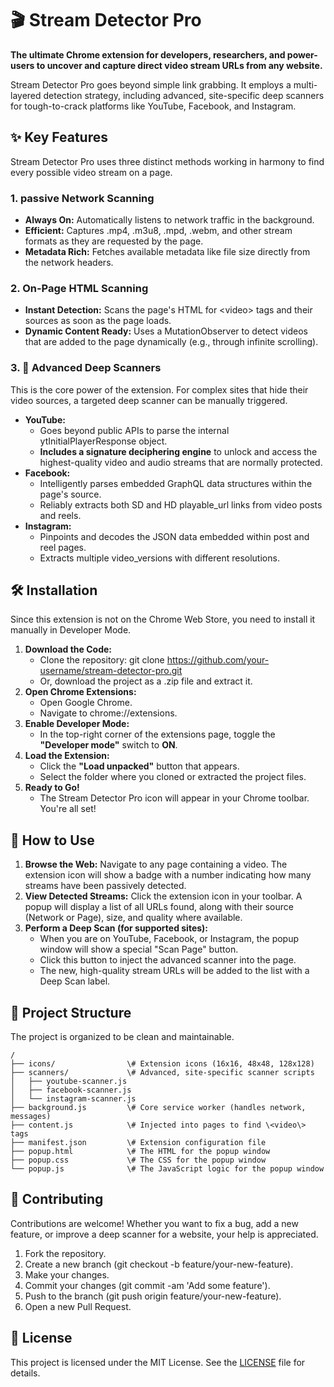 # **🎬 Stream Detector Pro**

**The ultimate Chrome extension for developers, researchers, and power-users to uncover and capture direct video stream URLs from any website.**

Stream Detector Pro goes beyond simple link grabbing. It employs a multi-layered detection strategy, including advanced, site-specific deep scanners for tough-to-crack platforms like YouTube, Facebook, and Instagram.

## **✨ Key Features**

Stream Detector Pro uses three distinct methods working in harmony to find every possible video stream on a page.

### **1\. passive Network Scanning**

* **Always On:** Automatically listens to network traffic in the background.  
* **Efficient:** Captures .mp4, .m3u8, .mpd, .webm, and other stream formats as they are requested by the page.  
* **Metadata Rich:** Fetches available metadata like file size directly from the network headers.

### **2\. On-Page HTML Scanning**

* **Instant Detection:** Scans the page's HTML for \<video\> tags and their sources as soon as the page loads.  
* **Dynamic Content Ready:** Uses a MutationObserver to detect videos that are added to the page dynamically (e.g., through infinite scrolling).

### **3\. 🚀 Advanced Deep Scanners**

This is the core power of the extension. For complex sites that hide their video sources, a targeted deep scanner can be manually triggered.

* **YouTube:**  
  * Goes beyond public APIs to parse the internal ytInitialPlayerResponse object.  
  * **Includes a signature deciphering engine** to unlock and access the highest-quality video and audio streams that are normally protected.  
* **Facebook:**  
  * Intelligently parses embedded GraphQL data structures within the page's source.  
  * Reliably extracts both SD and HD playable\_url links from video posts and reels.  
* **Instagram:**  
  * Pinpoints and decodes the JSON data embedded within post and reel pages.  
  * Extracts multiple video\_versions with different resolutions.

## **🛠️ Installation**

Since this extension is not on the Chrome Web Store, you need to install it manually in Developer Mode.

1. **Download the Code:**  
   * Clone the repository: git clone https://github.com/your-username/stream-detector-pro.git  
   * Or, download the project as a .zip file and extract it.  
2. **Open Chrome Extensions:**  
   * Open Google Chrome.  
   * Navigate to chrome://extensions.  
3. **Enable Developer Mode:**  
   * In the top-right corner of the extensions page, toggle the **"Developer mode"** switch to **ON**.  
4. **Load the Extension:**  
   * Click the **"Load unpacked"** button that appears.  
   * Select the folder where you cloned or extracted the project files.  
5. **Ready to Go\!**  
   * The Stream Detector Pro icon will appear in your Chrome toolbar. You're all set\!

## **📖 How to Use**

1. **Browse the Web:** Navigate to any page containing a video. The extension icon will show a badge with a number indicating how many streams have been passively detected.  
2. **View Detected Streams:** Click the extension icon in your toolbar. A popup will display a list of all URLs found, along with their source (Network or Page), size, and quality where available.  
3. **Perform a Deep Scan (for supported sites):**  
   * When you are on YouTube, Facebook, or Instagram, the popup window will show a special "Scan Page" button.  
   * Click this button to inject the advanced scanner into the page.  
   * The new, high-quality stream URLs will be added to the list with a Deep Scan label.

## **📁 Project Structure**

The project is organized to be clean and maintainable.
```
/  
├── icons/                \# Extension icons (16x16, 48x48, 128x128)  
├── scanners/             \# Advanced, site-specific scanner scripts  
│   ├── youtube-scanner.js  
│   ├── facebook-scanner.js  
│   └── instagram-scanner.js  
├── background.js         \# Core service worker (handles network, messages)  
├── content.js            \# Injected into pages to find \<video\> tags  
├── manifest.json         \# Extension configuration file  
├── popup.html            \# The HTML for the popup window  
├── popup.css             \# The CSS for the popup window  
└── popup.js              \# The JavaScript logic for the popup window
```
## **🤝 Contributing**

Contributions are welcome\! Whether you want to fix a bug, add a new feature, or improve a deep scanner for a website, your help is appreciated.

1. Fork the repository.  
2. Create a new branch (git checkout \-b feature/your-new-feature).  
3. Make your changes.  
4. Commit your changes (git commit \-am 'Add some feature').  
5. Push to the branch (git push origin feature/your-new-feature).  
6. Open a new Pull Request.

## **📜 License**

This project is licensed under the MIT License. See the [LICENSE](https://www.google.com/search?q=LICENSE) file for details.
